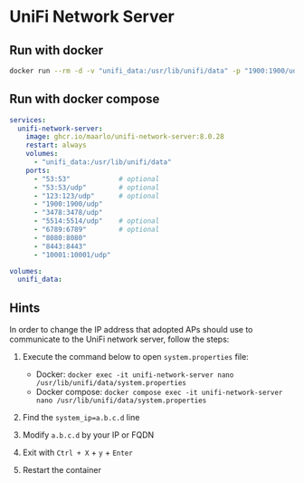 # UniFi Network Server

## Run with docker

```bash
docker run --rm -d -v "unifi_data:/usr/lib/unifi/data" -p "1900:1900/udp" -p "3478:3478/udp" -p "8080:8080" -p "8443:8443" -p "10001:10001/udp" --name "unifi-network-server" ghcr.io/maarlo/unifi-network-server:8.0.28
```

## Run with docker compose

```yaml
services:
  unifi-network-server:
    image: ghcr.io/maarlo/unifi-network-server:8.0.28
    restart: always
    volumes:
      - "unifi_data:/usr/lib/unifi/data"
    ports:
      - "53:53"            # optional
      - "53:53/udp"        # optional
      - "123:123/udp"      # optional
      - "1900:1900/udp"
      - "3478:3478/udp"
      - "5514:5514/udp"    # optional
      - "6789:6789"        # optional
      - "8080:8080"
      - "8443:8443"
      - "10001:10001/udp"

volumes:
  unifi_data:
```

## Hints

In order to change the IP address that adopted APs should use to communicate to the UniFi network server, follow the steps:

1. Execute the command below to open `system.properties` file:

    - Docker: `docker exec -it unifi-network-server nano /usr/lib/unifi/data/system.properties`
    - Docker compose: `docker compose exec -it unifi-network-server nano /usr/lib/unifi/data/system.properties`

2. Find the `system_ip=a.b.c.d` line
3. Modify `a.b.c.d` by your IP or FQDN
4. Exit with `Ctrl + X` + `y` + `Enter`
5. Restart the container